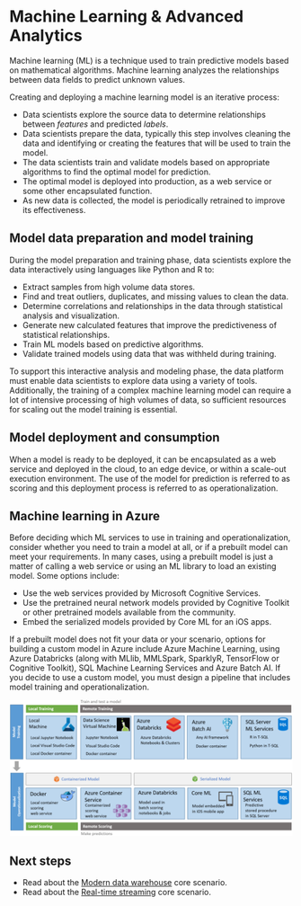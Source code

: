 # Machine Learning & Advanced Analytics

Machine learning (ML) is a technique used to train predictive models based on mathematical algorithms. Machine learning analyzes the relationships between data fields to predict unknown values.

Creating and deploying a machine learning model is an iterative process:

- Data scientists explore the source data to determine relationships between _features_ and predicted _labels_.
- Data scientists prepare the data, typically this step involves cleaning the data and identifying or creating the features that will be used to train the model.
- The data scientists train and validate models based on appropriate algorithms to find the optimal model for prediction.
- The optimal model is deployed into production, as a web service or some other encapsulated function.
- As new data is collected, the model is periodically retrained to improve its effectiveness.

## Model data preparation and model training

During the model preparation and training phase, data scientists explore the data interactively using languages like Python and R to:

- Extract samples from high volume data stores.
- Find and treat outliers, duplicates, and missing values to clean the data.
- Determine correlations and relationships in the data through statistical analysis and visualization.
- Generate new calculated features that improve the predictiveness of statistical relationships.
- Train ML models based on predictive algorithms.
- Validate trained models using data that was withheld during training.

To support this interactive analysis and modeling phase, the data platform must enable data scientists to explore data using a variety of tools. Additionally, the training of a complex machine learning model can require a lot of intensive processing of high volumes of data, so sufficient resources for scaling out the model training is essential.

## Model deployment and consumption

When a model is ready to be deployed, it can be encapsulated as a web service and deployed in the cloud, to an edge device, or within a scale-out execution environment. The use of the model for prediction is referred to as scoring and this deployment process is referred to as operationalization.

## Machine learning in Azure

Before deciding which ML services to use in training and operationalization, consider whether you need to train a model at all, or if a prebuilt model can meet your requirements. In many cases, using a prebuilt model is just a matter of calling a web service or using an ML library to load an existing model. Some options include:

- Use the web services provided by Microsoft Cognitive Services.
- Use the pretrained neural network models provided by Cognitive Toolkit or other pretrained models available from the community.
- Embed the serialized models provided by Core ML for an iOS apps.

If a prebuilt model does not fit your data or your scenario, options for building a custom model in Azure include Azure Machine Learning, using Azure Databricks (along with MLlib, MMLSpark, SparklyR, TensorFlow or Cognitive Toolkit), SQL Machine Learning Services and Azure Batch AI. If you decide to use a custom model, you must design a pipeline that includes model training and operationalization.

![Model options in Azure](media/machine-learning-model-training-and-deployment.png 'Model options in Azure')

## Next steps

- Read about the [Modern data warehouse](modern-data-warehouse.md) core scenario.
- Read about the [Real-time streaming](real-time-streaming.md) core scenario.
